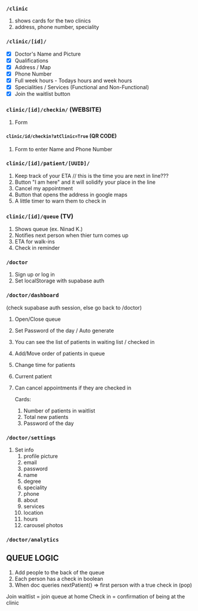 ### `/clinic`

1. shows cards for the two clinics
2. address, phone number, speciality

### `/clinic/[id]/`

- [x] Doctor's Name and Picture
- [x] Qualifications
- [x] Address / Map
- [x] Phone Number
- [x] Full week hours - Todays hours and week hours
- [x] Specialities / Services (Functional and Non-Functional)
- [x] Join the waitlist button

### `clinic/[id]/checkin/` (WEBSITE)

1. Form

#### `clinic/id/checkin?atClinic=True` (QR CODE)

1. Form to enter Name and Phone Number

### `clinic/[id]/patient/[UUID]/`

1. Keep track of your ETA // this is the time you are next in line???
2. Button "I am here" and it will solidify your place in the line
3. Cancel my appointment
4. Button that opens the address in google maps
5. A little timer to warn them to check in

### `clinic/[id]/queue` (TV)

1. Shows queue (ex. Ninad K.)
2. Notifies next person when thier turn comes up
3. ETA for walk-ins
4. Check in reminder

### `/doctor`

1. Sign up or log in
2. Set localStorage with supabase auth

### `/doctor/dashboard`

(check supabase auth session, else go back to /doctor)

1. Open/Close queue
2. Set Password of the day / Auto generate
3. You can see the list of patients in waiting list / checked in
4. Add/Move order of patients in queue
5. Change time for patients 
6. Current patient
7. Can cancel appointments if they are checked in
   
   Cards:
   1. Number of patients in waitlist
   2. Total new patients
   3. Password of the day

### `/doctor/settings`
1. Set info
   1. profile picture
   2. email
   3. password
   4. name
   5. degree
   6. speciality
   7. phone
   8. about
   9. services
   10. location
   11. hours
   12. carousel photos

### `/doctor/analytics`


## QUEUE LOGIC

1. Add people to the back of the queue
2. Each person has a check in boolean
3. When doc queries nextPatient() => first person with a true check in (pop)

Join waitlist = join queue at home
Check in = confirmation of being at the clinic
